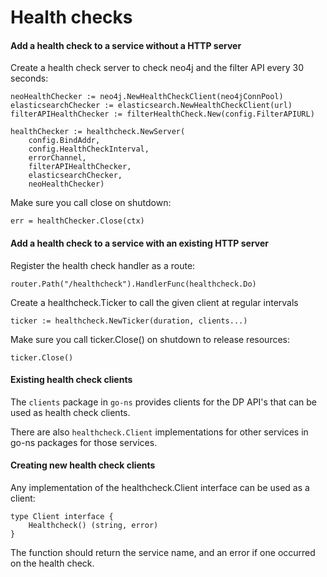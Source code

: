 Health checks
=============

#### Add a health check to a service without a HTTP server

Create a health check server to check neo4j and the filter API every 30 seconds:
```
neoHealthChecker := neo4j.NewHealthCheckClient(neo4jConnPool)
elasticsearchChecker := elasticsearch.NewHealthCheckClient(url)
filterAPIHealthChecker := filterHealthCheck.New(config.FilterAPIURL)

healthChecker := healthcheck.NewServer(
    config.BindAddr,
    config.HealthCheckInterval,
    errorChannel,
    filterAPIHealthChecker,
    elasticsearchChecker,
    neoHealthChecker)
```

Make sure you call close on shutdown:

```
err = healthChecker.Close(ctx)
```

#### Add a health check to a service with an existing HTTP server

Register the health check handler as a route:
```
router.Path("/healthcheck").HandlerFunc(healthcheck.Do)
```

Create a healthcheck.Ticker to call the given client at regular intervals
```
ticker := healthcheck.NewTicker(duration, clients...)
```

Make sure you call ticker.Close() on shutdown to release resources:

```
ticker.Close()
```

#### Existing health check clients

The `clients` package in `go-ns` provides clients for the DP API's that can be used as health check clients.

There are also `healthcheck.Client` implementations for other services in go-ns packages for those services.

#### Creating new health check clients

Any implementation of the healthcheck.Client interface can be used as a client:
```
type Client interface {
	Healthcheck() (string, error)
}
```

The function should return the service name, and an error if one occurred on the health check.
